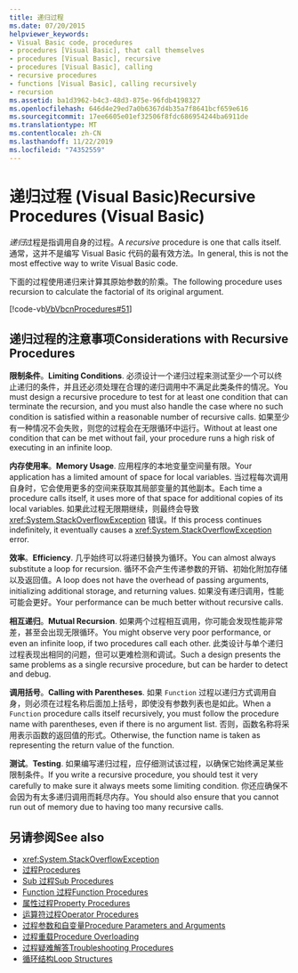```yaml
---
title: 递归过程
ms.date: 07/20/2015
helpviewer_keywords:
- Visual Basic code, procedures
- procedures [Visual Basic], that call themselves
- procedures [Visual Basic], recursive
- procedures [Visual Basic], calling
- recursive procedures
- functions [Visual Basic], calling recursively
- recursion
ms.assetid: ba1d3962-b4c3-48d3-875e-96fdb4198327
ms.openlocfilehash: 646d4e29ed7a0b6367d4b35a7f8641bcf659e616
ms.sourcegitcommit: 17ee6605e01ef32506f8fdc686954244ba6911de
ms.translationtype: MT
ms.contentlocale: zh-CN
ms.lasthandoff: 11/22/2019
ms.locfileid: "74352559"
---
```

# <a name="recursive-procedures-visual-basic"></a><span data-ttu-id="2de24-102">递归过程 (Visual Basic)</span><span class="sxs-lookup"><span data-stu-id="2de24-102">Recursive Procedures (Visual Basic)</span></span>

<span data-ttu-id="2de24-103">*递归*过程是指调用自身的过程。</span><span class="sxs-lookup"><span data-stu-id="2de24-103">A *recursive* procedure is one that calls itself.</span></span> <span data-ttu-id="2de24-104">通常，这并不是编写 Visual Basic 代码的最有效方法。</span><span class="sxs-lookup"><span data-stu-id="2de24-104">In general, this is not the most effective way to write Visual Basic code.</span></span>  
  
 <span data-ttu-id="2de24-105">下面的过程使用递归来计算其原始参数的阶乘。</span><span class="sxs-lookup"><span data-stu-id="2de24-105">The following procedure uses recursion to calculate the factorial of its original argument.</span></span>  
  
 [!code-vb[VbVbcnProcedures#51](~/samples/snippets/visualbasic/VS_Snippets_VBCSharp/VbVbcnProcedures/VB/Class1.vb#51)]  
  
## <a name="considerations-with-recursive-procedures"></a><span data-ttu-id="2de24-106">递归过程的注意事项</span><span class="sxs-lookup"><span data-stu-id="2de24-106">Considerations with Recursive Procedures</span></span>

 <span data-ttu-id="2de24-107">**限制条件**。</span><span class="sxs-lookup"><span data-stu-id="2de24-107">**Limiting Conditions**.</span></span> <span data-ttu-id="2de24-108">必须设计一个递归过程来测试至少一个可以终止递归的条件，并且还必须处理在合理的递归调用中不满足此类条件的情况。</span><span class="sxs-lookup"><span data-stu-id="2de24-108">You must design a recursive procedure to test for at least one condition that can terminate the recursion, and you must also handle the case where no such condition is satisfied within a reasonable number of recursive calls.</span></span> <span data-ttu-id="2de24-109">如果至少有一种情况不会失败，则您的过程会在无限循环中运行。</span><span class="sxs-lookup"><span data-stu-id="2de24-109">Without at least one condition that can be met without fail, your procedure runs a high risk of executing in an infinite loop.</span></span>

 <span data-ttu-id="2de24-110">**内存使用率**。</span><span class="sxs-lookup"><span data-stu-id="2de24-110">**Memory Usage**.</span></span> <span data-ttu-id="2de24-111">应用程序的本地变量空间量有限。</span><span class="sxs-lookup"><span data-stu-id="2de24-111">Your application has a limited amount of space for local variables.</span></span> <span data-ttu-id="2de24-112">当过程每次调用自身时，它会使用更多的空间来获取其局部变量的其他副本。</span><span class="sxs-lookup"><span data-stu-id="2de24-112">Each time a procedure calls itself, it uses more of that space for additional copies of its local variables.</span></span> <span data-ttu-id="2de24-113">如果此过程无限期继续，则最终会导致 <xref:System.StackOverflowException> 错误。</span><span class="sxs-lookup"><span data-stu-id="2de24-113">If this process continues indefinitely, it eventually causes a <xref:System.StackOverflowException> error.</span></span>

 <span data-ttu-id="2de24-114">**效率**。</span><span class="sxs-lookup"><span data-stu-id="2de24-114">**Efficiency**.</span></span> <span data-ttu-id="2de24-115">几乎始终可以将递归替换为循环。</span><span class="sxs-lookup"><span data-stu-id="2de24-115">You can almost always substitute a loop for recursion.</span></span> <span data-ttu-id="2de24-116">循环不会产生传递参数的开销、初始化附加存储以及返回值。</span><span class="sxs-lookup"><span data-stu-id="2de24-116">A loop does not have the overhead of passing arguments, initializing additional storage, and returning values.</span></span> <span data-ttu-id="2de24-117">如果没有递归调用，性能可能会更好。</span><span class="sxs-lookup"><span data-stu-id="2de24-117">Your performance can be much better without recursive calls.</span></span>

 <span data-ttu-id="2de24-118">**相互递归**。</span><span class="sxs-lookup"><span data-stu-id="2de24-118">**Mutual Recursion**.</span></span> <span data-ttu-id="2de24-119">如果两个过程相互调用，你可能会发现性能非常差，甚至会出现无限循环。</span><span class="sxs-lookup"><span data-stu-id="2de24-119">You might observe very poor performance, or even an infinite loop, if two procedures call each other.</span></span> <span data-ttu-id="2de24-120">此类设计与单个递归过程表现出相同的问题，但可以更难检测和调试。</span><span class="sxs-lookup"><span data-stu-id="2de24-120">Such a design presents the same problems as a single recursive procedure, but can be harder to detect and debug.</span></span>

 <span data-ttu-id="2de24-121">**调用括号**。</span><span class="sxs-lookup"><span data-stu-id="2de24-121">**Calling with Parentheses**.</span></span> <span data-ttu-id="2de24-122">如果 `Function` 过程以递归方式调用自身，则必须在过程名称后面加上括号，即使没有参数列表也是如此。</span><span class="sxs-lookup"><span data-stu-id="2de24-122">When a `Function` procedure calls itself recursively, you must follow the procedure name with parentheses, even if there is no argument list.</span></span> <span data-ttu-id="2de24-123">否则，函数名称将采用表示函数的返回值的形式。</span><span class="sxs-lookup"><span data-stu-id="2de24-123">Otherwise, the function name is taken as representing the return value of the function.</span></span>

 <span data-ttu-id="2de24-124">**测试**。</span><span class="sxs-lookup"><span data-stu-id="2de24-124">**Testing**.</span></span> <span data-ttu-id="2de24-125">如果编写递归过程，应仔细测试该过程，以确保它始终满足某些限制条件。</span><span class="sxs-lookup"><span data-stu-id="2de24-125">If you write a recursive procedure, you should test it very carefully to make sure it always meets some limiting condition.</span></span> <span data-ttu-id="2de24-126">你还应确保不会因为有太多递归调用而耗尽内存。</span><span class="sxs-lookup"><span data-stu-id="2de24-126">You should also ensure that you cannot run out of memory due to having too many recursive calls.</span></span>

## <a name="see-also"></a><span data-ttu-id="2de24-127">另请参阅</span><span class="sxs-lookup"><span data-stu-id="2de24-127">See also</span></span>

- <xref:System.StackOverflowException>
- [<span data-ttu-id="2de24-128">过程</span><span class="sxs-lookup"><span data-stu-id="2de24-128">Procedures</span></span>](index.md)
- [<span data-ttu-id="2de24-129">Sub 过程</span><span class="sxs-lookup"><span data-stu-id="2de24-129">Sub Procedures</span></span>](sub-procedures.md)
- [<span data-ttu-id="2de24-130">Function 过程</span><span class="sxs-lookup"><span data-stu-id="2de24-130">Function Procedures</span></span>](function-procedures.md)
- [<span data-ttu-id="2de24-131">属性过程</span><span class="sxs-lookup"><span data-stu-id="2de24-131">Property Procedures</span></span>](property-procedures.md)
- [<span data-ttu-id="2de24-132">运算符过程</span><span class="sxs-lookup"><span data-stu-id="2de24-132">Operator Procedures</span></span>](operator-procedures.md)
- [<span data-ttu-id="2de24-133">过程参数和自变量</span><span class="sxs-lookup"><span data-stu-id="2de24-133">Procedure Parameters and Arguments</span></span>](procedure-parameters-and-arguments.md)
- [<span data-ttu-id="2de24-134">过程重载</span><span class="sxs-lookup"><span data-stu-id="2de24-134">Procedure Overloading</span></span>](procedure-overloading.md)
- [<span data-ttu-id="2de24-135">过程疑难解答</span><span class="sxs-lookup"><span data-stu-id="2de24-135">Troubleshooting Procedures</span></span>](troubleshooting-procedures.md)
- [<span data-ttu-id="2de24-136">循环结构</span><span class="sxs-lookup"><span data-stu-id="2de24-136">Loop Structures</span></span>](../control-flow/loop-structures.md)

